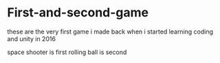 # First-and-second-game

these are the very first game i made back when i started learning coding and unity in 2016

space shooter is first
rolling ball is second
